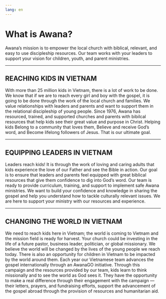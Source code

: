 ```yaml
---
lang: en
---
```

# What is Awana?

Awana’s mission is to empower the local church with biblical, relevant, and easy to use discipleship resources. Our team works with your leaders to support your vision for children, youth, and parent ministries.

---

## REACHING KIDS IN VIETNAM

With more than 25 million kids in Vietnam, there is a lot of work to be done. We know that if we are to reach every girl and boy with the gospel, it is going to be done through the work of the local church and families. We value relationships with leaders and parents and want to support them in the relational discipleship of young people. Since 1976, Awana has resourced, trained, and supported churches and parents with bibilcal resources that help kids see their great value and purpose in Christ. Helping kids Belong to a community that loves them, Believe and receive God’s word, and Become lifelong followers of Jesus. That is our ultimate goal.

---

## EQUIPPING LEADERS IN VIETNAM
Leaders reach kids! It is through the work of loving and caring adults that kids experience the love of our Father and see the Bible in action. Our goal is to ensure that leaders and parents feel equipped with great biblical resources that give them confidence to dig into God’s word. Our team is ready to provide curriculum, training, and support to implement safe Awana ministries. We want to build your confidence and knowledge in sharing the gospel and help you understand how to tackle culturally relevant issues. We are here to support your ministry with our resources and experience.

---

## CHANGING THE WORLD IN VIETNAM
We need to reach kids here in Vietnam; the world is coming to Vietnam and the mission field is ready for harvest. Your church could be investing in the life of a future pastor, business leader, politician, or global missionary. We believe the world will be changed by the lives of the young people we reach today. There is also an opportunity for children in Vietnam to be impacted by the world around them. Each year our Vietnamese team advances the gospel internationally through an AwanaGO initiative. Through this campaign and the resources provided by our team, kids learn to think missionally and to see the world as God sees it. They have the opportunity to make a real difference through their engagement with the campaign — their letters, prayers, and fundraising efforts, support the advancement of the gospel abroad through the provision of resources and humanitarian aid.
